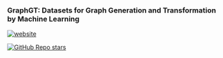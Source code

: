 ### GraphGT: Datasets for Graph Generation and Transformation by Machine Learning

[![website](https://img.shields.io/badge/website-live-brightgreen)](https://graphgen-dc.github.io/)
<!-- [![PyPI version](https://badge.fury.io/py/PyTDC.svg)](https://badge.fury.io/py/PyTDC)
[![Downloads](https://pepy.tech/badge/pytdc/month)](https://pepy.tech/project/pytdc)
[![Downloads](https://pepy.tech/badge/pytdc)](https://pepy.tech/project/pytdc) -->
[![GitHub Repo stars](https://img.shields.io/github/stars/yuanqidu/GraphGT)](https://github.com/yuanqidu/GraphGT/stargazers)
